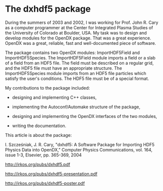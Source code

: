 # The dxhdf5 package

During the summers of 2003 and 2002, I was working for Prof. John
R. Cary as a computer programmer at the Center for Integrated Plasma
Studies of the University of Colorado at Boulder, USA.  My task was to
design and develop modules for the OpenDX package.  That was a great
experience.  OpenDX was a great, reliable, fast and well-documented
piece of software.

The package contains two OpenDX modules: ImportHDF5Field and
ImportHDF5Species. The ImportHDF5Field module imports a field or a
slab of a field from an HDF5 file. The field must be described on a
regular grid, and the HDF5 file must have an appropriate
structure. The ImportHDF5Species module imports from an HDF5 file
particles which satisfy the user's conditions. The HDF5 file must be
of a special format.

My contributions to the package included:

* designing and implementing C++ classes,

* implementing the Autoconf/Automake structure of the package,

* designing and implementing the OpenDX interfaces of the two modules,

* writing the documentation.

This article is about the package:

I. Szcześniak, J. R. Cary, "dxhdf5: A Software Package for Importing
HDF5 Physics Data into OpenDX," Computer Physics Communications,
vol. 164, issue 1-3, Elsevier, pp. 365-369, 2004

<http://irkos.org/pubs/dxhdf5.pdf>

<http://irkos.org/pubs/dxhdf5-presentation.pdf>

<http://irkos.org/pubs/dxhdf5-poster.pdf>
